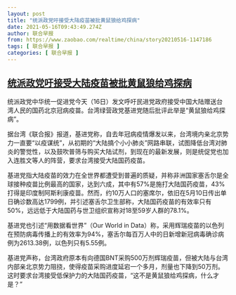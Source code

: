 ```yaml
---
layout: post
title: "统派政党吁接受大陆疫苗被批黄鼠狼给鸡探病"
date: 2021-05-16T09:43:49.274Z
author: 联合早报
from: https://www.zaobao.com/realtime/china/story20210516-1147186
tags: [ 联合早报 ]
categories: [ 联合早报 ]
---
```

<!--1621205940000-->
[统派政党吁接受大陆疫苗被批黄鼠狼给鸡探病](https://www.zaobao.com/realtime/china/story20210516-1147186)
------

<div>
<p>统派政党中华统一促进党今天（16日）发文呼吁民进党政府接受中国大陆赠送台湾人民的国药北京冠病疫苗。台湾绿营政党基进党随后批评此举是“黄鼠狼给鸡探病”。</p><p>据台湾《联合报》报道，基进党称，自去年冠病疫情爆发以来，台湾境内亲北京势力一直要“以疫谋统”，从初期的“大陆搞个小小肺炎”网路串联，试图降低台湾对肺炎的警觉性，以及鼓吹普筛与购买大陆试剂，到现在的最新发展，则是统促党也加入连胜文等人的阵营，要求台湾接受大陆国药疫苗。</p><p>基进党指大陆疫苗的效力在全世界都遭受到普遍的质疑，并称非洲国家塞舌尔是全球接种疫苗比例最高的国家，达到六成，其中有57%是施打大陆国药疫苗，43%打得是印度制阿斯利康疫苗。然而，约10万人口的塞席尔，依旧在5月10日传出单日确诊数高达1799例，并引述塞舌尔卫生部称，大陆国药疫苗的有效率只有50%，远远低于大陆国药与世卫组织宣称对18至59岁人群的78.1%。</p><section id="imu"><div id="dfp-ad-imu1">        </div></section><p>基进党也引述“用数据看世界”（Our World in Data）称，采用辉瑞疫苗的以色列在预防病毒传播上的有效率为94%，塞舌尔每百万人中的日新增新冠病毒确诊病例为2613.38例，以色列只有5.55例。</p><p>基进党声称，台湾政府原本有向德国BNT采购500万剂辉瑞疫苗，但被大陆与台湾内部亲北京势力阻挠，使得疫苗采购进度延宕一个多月，剂量也下降到50万剂。这时要求台湾接受低保护力的大陆国药疫苗，“这不是黄鼠狼给鸡探病，什么才是？”</p>      <div id="innity-in-post"></div><div id="dfp-ad-midarticlespecial">        </div>
</div>
